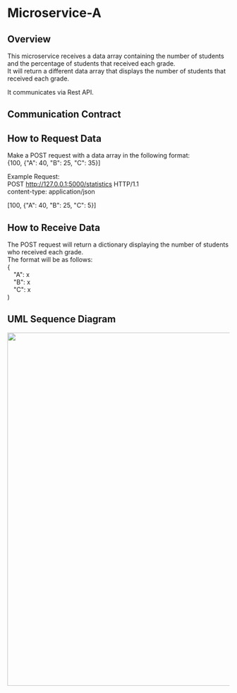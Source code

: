 # Microservice-A

## Overview

This microservice receives a data array containing the number of students and the percentage of students that received each grade.<br />
It will return a different data array that displays the number of students that received each grade.

It communicates via Rest API.

## Communication Contract

## How to Request Data

Make a POST request with a data array in the following format:<br />
{100, {"A": 40, "B": 25, "C": 35}]

Example Request:<br />
POST http://127.0.0.1:5000/statistics HTTP/1.1<br />
content-type: application/json<br />

[100, {"A": 40, "B": 25, "C": 5}]


## How to Receive Data

The POST request will return a dictionary displaying the number of students who received each grade.<br />
The format will be as follows:<br />
{<br />
&emsp;"A": x<br />
&emsp;"B": x<br />
&emsp;"C": x<br />
)<br />

## UML Sequence Diagram

<img src="https://github.com/user-attachments/assets/0e0ce969-fc38-4b22-85a2-8bbb2c8c0977" width="800">
